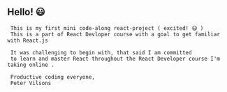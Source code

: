 ## Hello! 😃
     

     This is my first mini code-along react-project ( excited! 😃 )
     This is a part of React Devloper course with a goal to get familiar with React.js

     It was challenging to begin with, that said I am committed
     to learn and master React throughout the React Developer course I'm taking online .

     Productive coding everyone,
     Peter Vilsons
